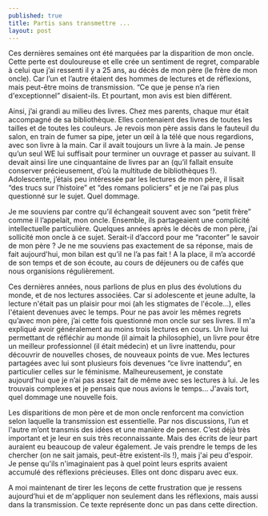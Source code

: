 ```yaml
---
published: true
title: Partis sans transmettre ...
layout: post
---
```


Ces dernières semaines ont été marquées par la disparition de mon oncle. Cette perte est douloureuse et elle crée un sentiment de regret, comparable à celui que j’ai ressenti il y a 25 ans, au décès de mon père (le frère de mon oncle). Car l’un et l’autre étaient des hommes de lectures et de réflexions, mais peut-être moins de transmission. “Ce que je pense n’a rien d'exceptionnel” disaient-ils. Et pourtant, mon avis est bien différent.

Ainsi, j’ai grandi au milieu des livres. Chez mes parents, chaque mur était accompagné de sa bibliothèque. Elles contenaient des livres de toutes les tailles et de toutes les couleurs. Je revois mon père assis dans le fauteuil du salon, en train de fumer sa pipe, jeter un œil à la télé que nous regardions, avec son livre à la main. Car il avait toujours un livre à la main. Je pense qu’un seul WE lui suffisait pour terminer un ouvrage et passer au suivant. Il devait ainsi lire une cinquantaine de livres par an (qu’il fallait ensuite conserver précieusement, d’où la multitude de bibliothèques !). Adolescente, j’étais peu intéressée par les lectures de mon père, il lisait “des trucs sur l’histoire” et “des romans policiers” et je ne l’ai pas plus questionné sur le sujet. Quel dommage.

Je me souviens par contre qu’il échangeait souvent avec son “petit frère” comme il l’appelait, mon oncle. Ensemble, ils partageaient une complicité intellectuelle particulière. Quelques années après le décès de mon père, j’ai sollicité mon oncle à ce sujet. Serait-il d’accord pour me “raconter” le savoir de mon père ? Je ne me souviens pas exactement de sa réponse, mais de fait aujourd'hui, mon bilan est qu’il ne l’a pas fait ! A la place, il m’a accordé de son temps et de son écoute, au cours de déjeuners ou de cafés que nous organisions régulièrement.

Ces dernières années, nous parlions de plus en plus des évolutions du monde, et de nos lectures associées. Car si adolescente et jeune adulte, la lecture n'était pas un plaisir pour moi (ah les stigmates de l'école…), elles l'étaient devenues avec le temps. Pour ne pas avoir les mêmes regrets qu’avec mon père, j’ai cette fois questionné mon oncle sur ses livres. Il m'a expliqué avoir généralement au moins trois lectures en cours. Un livre lui permettant de réfléchir au monde (il aimait la philosophie), un livre pour être un meilleur professionnel (il était médecin) et un livre inattendu, pour découvrir de nouvelles choses, de nouveaux points de vue. Mes lectures partagées avec lui sont plusieurs fois devenues “ce livre inattendu”, en particulier celles sur le féminisme. Malheureusement, je constate aujourd'hui que je n’ai pas assez fait de même avec ses lectures à lui. Je les trouvais complexes et je pensais que nous avions le temps… J'avais tort, quel dommage une nouvelle fois.

Les disparitions de mon père et de mon oncle renforcent ma conviction selon laquelle la transmission est essentielle. Par nos discussions, l’un et l'autre m’ont transmis des idées et une manière de penser. C’est déjà très important et je leur en suis très reconnaissante. Mais des écrits de leur part auraient eu beaucoup de valeur également. Je vais prendre le temps de les chercher (on ne sait jamais, peut-être existent-ils !), mais j'ai peu d'espoir. Je pense qu'ils n'imaginaient pas à quel point leurs esprits avaient accumulé des réflexions précieuses. Elles ont donc disparu avec eux. 

A moi maintenant de tirer les leçons de cette frustration que je ressens aujourd’hui et de m'appliquer non seulement dans les réflexions, mais aussi dans la transmission. Ce texte représente donc un pas dans cette direction. 
